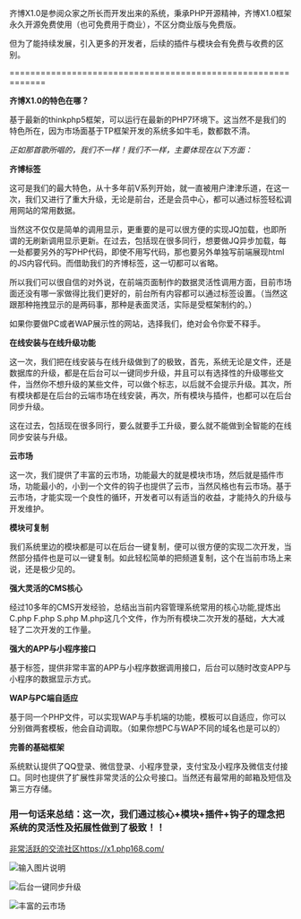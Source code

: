 ﻿

齐博X1.0是参阅众家之所长而开发出来的系统，秉承PHP开源精神，齐博X1.0框架永久开源免费使用（也可免费用于商业），不区分商业版与免费版。

但为了能持续发展，引入更多的开发者，后续的插件与模块会有免费与收费的区别。


=============================================================


 **齐博X1.0的特色在哪？** 



基于最新的thinkphp5框架，可以运行在最新的PHP7环境下。这当然不是我们的特色所在，因为市场面基于TP框架开发的系统多如牛毛，数都数不清。




 _正如那首歌所唱的，我们不一样！我们不一样，主要体现在以下方面：_ 



 **齐博标签** 

这可是我们的最大特色，从十多年前V系列开始，就一直被用户津津乐道，在这一次，我们又进行了重大升级，无论是前台，还是会员中心，都可以通过标签轻松调用网站的常用数据。

当然这不仅仅是简单的调用显示，更重要的是可以很方便的实现JQ加载，也即所谓的无刷新调用显示更新。在过去，包括现在很多同行，想要做JQ异步加载，每一处都要另外的写PHP代码，即使不用写代码，那也要另外单独写前端展现html的JS内容代码。而借助我们的齐博标签，这一切都可以省略。

所以我们可以很自信的对外说，在前端页面制作的数据灵活性调用方面，目前市场面还没有哪一家做得比我们更好的，前台所有内容都可以通过标签设置。（当然这跟那种拖拽显示的是两码事，那种是表面灵活，实际是受框架制约的。）

如果你要做PC或者WAP展示性的网站，选择我们，绝对会令你爱不释手。





 **在线安装与在线升级功能** 

这一次，我们把在线安装与在线升级做到了的极致，首先，系统无论是文件，还是数据库的升级，都是在后台可以一键同步升级，并且可以有选择性的升级哪些文件，当然你不想升级的某些文件，可以做个标志，以后就不会提示升级。其次，所有模块都是在后台的云端市场在线安装，再次，所有模块与插件，也都可以在后台同步升级。

这在过去，包括现在很多同行，要么就要手工升级，要么就不能做到全智能的在线同步安装与升级。



 **云市场** 

这一次，我们提供了丰富的云市场，功能最大的就是模块市场，然后就是插件市场，功能最小的，小到一个文件的钩子也提供了云市，当然风格也有云市场。基于云市场，才能实现一个良性的循环，开发者可以有适当的收益，才能持久的升级与开发维护。



 **模块可复制** 

我们系统里边的模块都是可以在后台一键复制，便可以很方便的实现二次开发，当然部分插件也是可以一键复制。如此轻松简单的把频道复制，这个在当前市场上来说，还是极少见的。





 **强大灵活的CMS核心** 

经过10多年的CMS开发经验，总结出当前内容管理系统常用的核心功能,提炼出C.php F.php S.php M.php这几个文件，作为所有模块二次开发的基础，大大减轻了二次开发的工作量。



 **强大的APP与小程序接口** 

基于标签，提供非常丰富的APP与小程序数据调用接口，后台可以随时改变APP与小程序的数据显示方式。



 **WAP与PC端自适应** 

基于同一个PHP文件，可以实现WAP与手机端的功能，模板可以自适应，你可以分别做两套模板，他会自动调取。（如果你想PC与WAP不同的域名也是可以的）



 **完善的基础框架** 

系统默认提供了QQ登录、微信登录、小程序登录，支付宝及小程序及微信支付接口。同时也提供了扩展性非常灵活的公众号接口。当然还有最常用的邮箱及短信及第三方存储。





### 用一句话来总结：这一次，我们通过核心+模块+插件+钩子的理念把系统的灵活性及拓展性做到了极致！！




[非常活跃的交流社区https://x1.php168.com/](https://x1.php168.com/)











![输入图片说明](https://gitee.com/uploads/images/2018/0518/172429_d8fe945b_1663089.jpeg "12.jpg")

![后台一键同步升级](https://gitee.com/uploads/images/2018/0516/151957_184f4d97_1663089.jpeg "1.jpg")

![丰富的云市场](https://gitee.com/uploads/images/2018/0516/152152_9deb2c8c_1663089.jpeg "2.jpg")